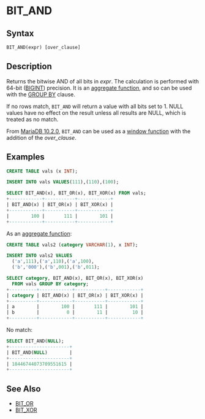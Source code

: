 # BIT_AND

## Syntax

```sql
BIT_AND(expr) [over_clause]
```

## Description

Returns the bitwise AND of all bits in <em>expr</em>. The calculation is performed with 64-bit ([BIGINT](/columns-storage-engines-and-plugins/data-types/data-types-numeric-data-types/bigint)) precision. It is an [aggregate function](/built-in-functions/aggregate-functions), and so can be used with the [GROUP BY](/sql-statements-structure/sql-statements/data-manipulation/selecting-data/group-by) clause.

If no rows match, `BIT_AND` will return a value with all bits set to 1. NULL values have no effect on the result unless all results are NULL, which is treated as no match.

From [MariaDB 10.2.0](/kb/en/mariadb-1020-release-notes/), `BIT_AND` can be used as a [window function](/built-in-functions/special-functions/window-functions) with the addition of the <em>over_clause</em>.

## Examples

```sql
CREATE TABLE vals (x INT);

INSERT INTO vals VALUES(111),(110),(100);

SELECT BIT_AND(x), BIT_OR(x), BIT_XOR(x) FROM vals;
+------------+-----------+------------+
| BIT_AND(x) | BIT_OR(x) | BIT_XOR(x) |
+------------+-----------+------------+
|        100 |       111 |        101 |
+------------+-----------+------------+
```

As an [aggregate function](/built-in-functions/aggregate-functions):

```sql
CREATE TABLE vals2 (category VARCHAR(1), x INT);

INSERT INTO vals2 VALUES
  ('a',111),('a',110),('a',100),
  ('b','000'),('b',001),('b',011);

SELECT category, BIT_AND(x), BIT_OR(x), BIT_XOR(x) 
  FROM vals GROUP BY category;
+----------+------------+-----------+------------+
| category | BIT_AND(x) | BIT_OR(x) | BIT_XOR(x) |
+----------+------------+-----------+------------+
| a        |        100 |       111 |        101 |
| b        |          0 |        11 |         10 |
+----------+------------+-----------+------------+
```

No match:

```sql
SELECT BIT_AND(NULL);
+----------------------+
| BIT_AND(NULL)        |
+----------------------+
| 18446744073709551615 |
+----------------------+
```

## See Also

- [BIT_OR](/built-in-functions/aggregate-functions/bit_or)
- [BIT_XOR](/built-in-functions/aggregate-functions/bit_xor)